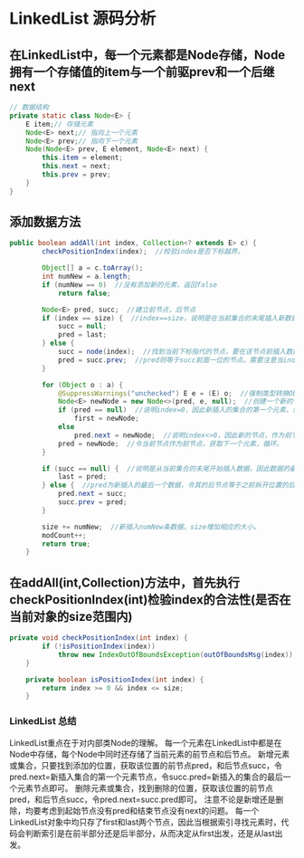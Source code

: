 # LinkedList 源码分析

## 在LinkedList中，每一个元素都是Node存储，Node拥有一个存储值的item与一个前驱prev和一个后继next

```java
// 数据结构
private static class Node<E> {
    E item;// 存储元素
    Node<E> next;// 指向上一个元素
    Node<E> prev;// 指向下一个元素
    Node(Node<E> prev, E element, Node<E> next) {
        this.item = element;
        this.next = next;
        this.prev = prev;
    }
}
```

## 添加数据方法

```java
public boolean addAll(int index, Collection<? extends E> c) {
        checkPositionIndex(index);  //校验index是否下标越界。

        Object[] a = c.toArray();
        int numNew = a.length;
        if (numNew == 0)  //没有添加新的元素，返回false
            return false;

        Node<E> pred, succ;  //建立前节点，后节点
        if (index == size) {  //index==size，说明是在当前集合的末尾插入新数据，因此没有后节点，succ=null，前节点为当前集合的最后一个节点pred=last
            succ = null;
            pred = last;
        } else {
            succ = node(index);  //找到当前下标指代的节点，要在该节点前插入数据，因此令succ等于该节点。
            pred = succ.prev;  //pred则等于succ前面一位的节点。需要注意当index=0时，该点可以为null。
        }

        for (Object o : a) {
            @SuppressWarnings("unchecked") E e = (E) o;  //强制类型转换Object转为E
            Node<E> newNode = new Node<>(pred, e, null);  //创建一个新的节点，节点元素为e，前节点为pred，后节点为null。
            if (pred == null)  //说明index=0，因此新插入的集合的第一个元素，作为first
                first = newNode;
            else
                pred.next = newNode;  //说明index<>0，因此新的节点，作为前节点的后节点(pred.next)
            pred = newNode;  //令当前节点作为前节点，获取下一个元素，循环。
        }

        if (succ == null) {  //说明是从当前集合的末尾开始插入数据，因此数据的最后一个元素，作为当前集合的last
            last = pred;
        } else {  //pred为新插入的最后一个数据，令其的后节点等于之前拆开位置的后节点，succ为之前拆开位置的前节点，令其前节点prev等于新插入的元素的最后一个数据。
            pred.next = succ;
            succ.prev = pred;
        }

        size += numNew;  //新插入numNew条数据，size增加相应的大小。
        modCount++;
        return true;
    }
```

## 在addAll(int,Collection)方法中，首先执行checkPositionIndex(int)检验index的合法性(是否在当前对象的size范围内)

```java
private void checkPositionIndex(int index) {
        if (!isPositionIndex(index))
            throw new IndexOutOfBoundsException(outOfBoundsMsg(index));
    }

    private boolean isPositionIndex(int index) {
        return index >= 0 && index <= size;
    }
```
### LinkedList 总结

LinkedList重点在于对内部类Node<E>的理解。
每一个元素在LinkedList中都是在Node<E>中存储，每个Node<E>中同时还存储了当前元素的前节点和后节点。
新增元素或集合，只要找到添加的位置，获取该位置的前节点pred，和后节点succ，令pred.next=新插入集合的第一个元素节点，令succ.pred=新插入的集合的最后一个元素节点即可。
删除元素或集合，找到删除的位置，获取该位置的前节点pred，和后节点succ，令pred.next=succ.pred即可。
注意不论是新增还是删除，均要考虑到起始节点没有pred和结束节点没有next的问题。
每一个LinkedList对象中均只存了first和last两个节点，因此当根据索引寻找元素时，代码会判断索引是在前半部分还是后半部分，从而决定从first出发，还是从last出发。



